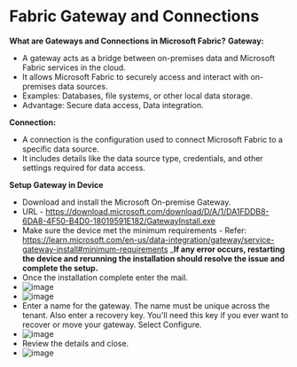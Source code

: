 # Fabric Gateway and Connections
**What are Gateways and Connections in Microsoft Fabric?**
**Gateway:**
* A gateway acts as a bridge between on-premises data and Microsoft Fabric services in the cloud.
* It allows Microsoft Fabric to securely access and interact with on-premises data sources.
* Examples: Databases, file systems, or other local data storage.
* Advantage: Secure data access, Data integration.
  
**Connection:**
* A connection is the configuration used to connect Microsoft Fabric to a specific data source.
* It includes details like the data source type, credentials, and other settings required for data access.

**Setup Gateway in Device**
* Download and install the Microsoft On-premise Gateway.
* URL - https://download.microsoft.com/download/D/A/1/DA1FDDB8-6DA8-4F50-B4D0-18019591E182/GatewayInstall.exe
* Make sure the device met the minimum requirements - Refer: https://learn.microsoft.com/en-us/data-integration/gateway/service-gateway-install#minimum-requirements
_**If any error occurs, restarting the device and rerunning the installation should resolve the issue and complete the setup.**
* Once the installation complete enter the mail.
* ![image](https://github.com/user-attachments/assets/02c44ffc-bf6b-4174-a261-3bbd5e5de7ec)
* ![image](https://github.com/user-attachments/assets/545a0380-f5a3-40f2-9731-3439499be35e)
* Enter a name for the gateway. The name must be unique across the tenant. Also enter a recovery key. You'll need this key if you ever want to recover or move your gateway. Select Configure.
* ![image](https://github.com/user-attachments/assets/55af306d-dfc0-47c1-b4dd-a828b0e51a0c)
* Review the details and close.
* ![image](https://github.com/user-attachments/assets/e225606d-1ce4-4897-a9ef-50174260d469)
  


  
